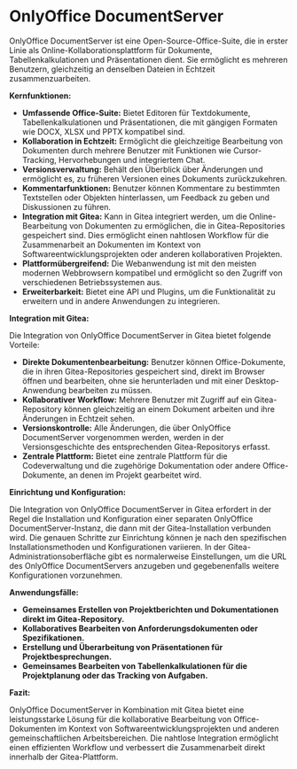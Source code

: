 # OnlyOffice DocumentServer

OnlyOffice DocumentServer ist eine Open-Source-Office-Suite, die in erster Linie als Online-Kollaborationsplattform für Dokumente, Tabellenkalkulationen und Präsentationen dient. Sie ermöglicht es mehreren Benutzern, gleichzeitig an denselben Dateien in Echtzeit zusammenzuarbeiten.

**Kernfunktionen:**

* **Umfassende Office-Suite:** Bietet Editoren für Textdokumente, Tabellenkalkulationen und Präsentationen, die mit gängigen Formaten wie DOCX, XLSX und PPTX kompatibel sind.
* **Kollaboration in Echtzeit:** Ermöglicht die gleichzeitige Bearbeitung von Dokumenten durch mehrere Benutzer mit Funktionen wie Cursor-Tracking, Hervorhebungen und integriertem Chat.
* **Versionsverwaltung:** Behält den Überblick über Änderungen und ermöglicht es, zu früheren Versionen eines Dokuments zurückzukehren.
* **Kommentarfunktionen:** Benutzer können Kommentare zu bestimmten Textstellen oder Objekten hinterlassen, um Feedback zu geben und Diskussionen zu führen.
* **Integration mit Gitea:** Kann in Gitea integriert werden, um die Online-Bearbeitung von Dokumenten zu ermöglichen, die in Gitea-Repositories gespeichert sind. Dies ermöglicht einen nahtlosen Workflow für die Zusammenarbeit an Dokumenten im Kontext von Softwareentwicklungsprojekten oder anderen kollaborativen Projekten.
* **Plattformübergreifend:** Die Webanwendung ist mit den meisten modernen Webbrowsern kompatibel und ermöglicht so den Zugriff von verschiedenen Betriebssystemen aus.
* **Erweiterbarkeit:** Bietet eine API und Plugins, um die Funktionalität zu erweitern und in andere Anwendungen zu integrieren.

**Integration mit Gitea:**

Die Integration von OnlyOffice DocumentServer in Gitea bietet folgende Vorteile:

* **Direkte Dokumentenbearbeitung:** Benutzer können Office-Dokumente, die in ihren Gitea-Repositories gespeichert sind, direkt im Browser öffnen und bearbeiten, ohne sie herunterladen und mit einer Desktop-Anwendung bearbeiten zu müssen.
* **Kollaborativer Workflow:** Mehrere Benutzer mit Zugriff auf ein Gitea-Repository können gleichzeitig an einem Dokument arbeiten und ihre Änderungen in Echtzeit sehen.
* **Versionskontrolle:** Alle Änderungen, die über OnlyOffice DocumentServer vorgenommen werden, werden in der Versionsgeschichte des entsprechenden Gitea-Repositorys erfasst.
* **Zentrale Plattform:** Bietet eine zentrale Plattform für die Codeverwaltung und die zugehörige Dokumentation oder andere Office-Dokumente, an denen im Projekt gearbeitet wird.

**Einrichtung und Konfiguration:**

Die Integration von OnlyOffice DocumentServer in Gitea erfordert in der Regel die Installation und Konfiguration einer separaten OnlyOffice DocumentServer-Instanz, die dann mit der Gitea-Installation verbunden wird. Die genauen Schritte zur Einrichtung können je nach den spezifischen Installationsmethoden und Konfigurationen variieren. In der Gitea-Administrationsoberfläche gibt es normalerweise Einstellungen, um die URL des OnlyOffice DocumentServers anzugeben und gegebenenfalls weitere Konfigurationen vorzunehmen.

**Anwendungsfälle:**

* **Gemeinsames Erstellen von Projektberichten und Dokumentationen direkt im Gitea-Repository.**
* **Kollaboratives Bearbeiten von Anforderungsdokumenten oder Spezifikationen.**
* **Erstellung und Überarbeitung von Präsentationen für Projektbesprechungen.**
* **Gemeinsames Bearbeiten von Tabellenkalkulationen für die Projektplanung oder das Tracking von Aufgaben.**

**Fazit:**

OnlyOffice DocumentServer in Kombination mit Gitea bietet eine leistungsstarke Lösung für die kollaborative Bearbeitung von Office-Dokumenten im Kontext von Softwareentwicklungsprojekten und anderen gemeinschaftlichen Arbeitsbereichen. Die nahtlose Integration ermöglicht einen effizienten Workflow und verbessert die Zusammenarbeit direkt innerhalb der Gitea-Plattform.